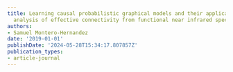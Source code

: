 ```yaml
---
title: Learning causal probabilistic graphical models and their application to the
  analysis of effective connectivity from functional near infrared spectroscopy
authors:
- Samuel Montero-Hernandez
date: '2019-01-01'
publishDate: '2024-05-28T15:34:17.807857Z'
publication_types:
- article-journal
---
```

